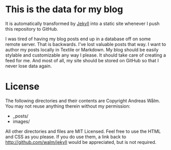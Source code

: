 # This is the data for my blog

It is automatically transformed by [Jekyll](http://github.com/mojombo/jekyll) into a static site whenever I push this repository to GitHub.

I was tired of having my blog posts end up in a database off on some remote server. That is backwards. I've lost valuable posts that way. I want to author my posts locally in Textile or Markdown. My blog should be easily stylable and customizable any way I please. It should take care of creating a feed for me. And most of all, my site should be stored on GitHub so that I never lose data again.

# License

The following directories and their contents are Copyright Andreas W&aring;lm. You may not reuse anything therein without my permission:

- _posts/
- images/

All other directories and files are MIT Licensed. Feel free to use the HTML and CSS as you please. If you do use them, a link back to http://github.com/walm/jekyll would be appreciated, but is not required.

